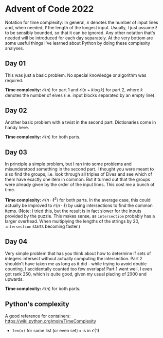 # Advent of Code 2022

Notation for time complexity: In general, $n$ denotes the number of input lines and, when needed, $\ell$ the length of the longest input. Usually, I just assume $\ell$ to be sensibly bounded, so that it can be ignored. Any other notation that's needed will be introduced for each day separately. At the very bottom are some useful things I've learned about Python by doing these complexity analyses.

## Day 01
This was just a basic problem. No special knowledge or algorithm was required.

**Time complexity:** $\mathcal O(n)$ for part 1 and $\mathcal O(n + k \log k)$ for part 2, where $k$ denotes the number of elves (i.e. input blocks separated by an empty line).

## Day 02
Another basic problem with a twist in the second part. Dictionaries come in handy here.

**Time complexity:** $\mathcal O(n)$ for both parts.

## Day 03
In principle a simple problem, but I ran into some problems and misunderstood something in the second part. I thought you were meant to also find the groups, i.e. look through all triples of Elves and see which of them have exactly one item in common. But it turned out that the groups were already given by the order of the input lines. This cost me a bunch of time.

**Time complexity:** $\mathcal O(n \cdot \ell^2)$ for both parts.
In the average case, this could actually be improved to $\mathcal O(n \cdot \ell)$ by using intersections to find the common items. (Note: I tried this, but the result is in fact slower for the inputs provided by the puzzle. This makes sense, as `intersection` probably has a larger overhead. When multiplying the lengths of the strings by 20, `intersection` starts becoming faster.)

## Day 04
Very simple problem that has you think about how to determine if sets of integers intersect without actually computing the intersection. Part 2 shouldn't have taken me as long as it did - while trying to avoid double counting, I accidentally counted too few overlaps! Part 1 went well, I even got rank 250, which is quite good, given my usual placing of 2000 and upwards.

**Time complexity:** $\mathcal O(n)$ for both parts.

## Python's complexity
A good reference for containers: https://wiki.python.org/moin/TimeComplexity
* `len(x)` for some list (or even set) `x` is in $\mathcal O(1)$